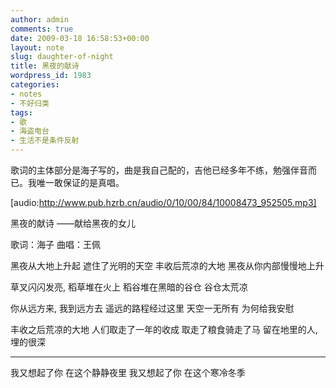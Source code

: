 ```yaml
---
author: admin
comments: true
date: 2009-03-18 16:58:53+00:00
layout: note
slug: daughter-of-night
title: 黑夜的献诗
wordpress_id: 1983
categories:
- notes
- 不好归类
tags:
- 歌
- 海盗电台
- 生活不是条件反射
---
```


歌词的主体部分是海子写的，曲是我自己配的，吉他已经多年不练，勉强伴音而已。我唯一敢保证的是真唱。

[audio:http://www.pub.hzrb.cn/audio/0/10/00/84/10008473_952505.mp3]

黑夜的献诗 ——献给黑夜的女儿

歌词：海子
曲唱：王佩

黑夜从大地上升起
遮住了光明的天空
丰收后荒凉的大地
黑夜从你内部慢慢地上升

草叉闪闪发亮, 
稻草堆在火上
稻谷堆在黑暗的谷仓
谷仓太荒凉

你从远方来, 我到远方去
遥远的路程经过这里
天空一无所有
为何给我安慰

丰收之后荒凉的大地
人们取走了一年的收成
取走了粮食骑走了马
留在地里的人, 埋的很深

----------------------------------------------

我又想起了你
在这个静静夜里
我又想起了你
在这个寒冷冬季

